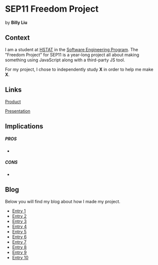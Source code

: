 # SEP11 Freedom Project
by **Billy Liu**

## Context
I am a student at [HSTAT](https://www.hstat.org/) in the [Software Engineering Program](https://hstatsep.github.io/). The "Freedom Project" for SEP11 is a year-long project all about making something using JavaScript along with a third-party JS tool.

For my project, I chose to independently study **X** in order to help me make **X**.

## Links

[Product]()

[Presentation]()

## Implications
##### PROS
* 
##### CONS
* 


## Blog
Below you will find my blog about how I made my project.

* [Entry 1](blog/entry01.md)
* [Entry 2](blog/entry02.md)
* [Entry 3](blog/entry03.md)
* [Entry 4](blog/entry04.md)
* [Entry 5](blog/entry05.md)
* [Entry 6](blog/entry06.md)
* [Entry 7](blog/entry07.md)
* [Entry 8](blog/entry08.md)
* [Entry 9](blog/entry09.md)
* [Entry 10](blog/entry10.md)
